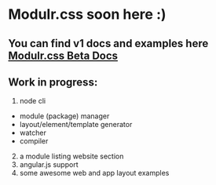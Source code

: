 # Modulr.css soon here :) 

You can find v1 docs and examples here [Modulr.css Beta Docs](https://decorator.io/modulr/) 
---
Work in progress:
---
1. node cli
 * module (package) manager
 * layout/element/template generator
 * watcher
 * compiler

2. a module listing website section
3. angular.js support
4. some awesome web and app layout examples
